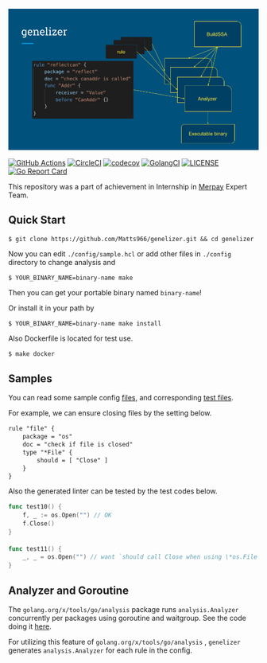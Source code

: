 ![genelizer](genelizer.png)

[![GitHub Actions][github-actions-badge]][github-actions]
[![CircleCI][circleci-badge]][circleci]
[![codecov][codecov-badge]][codecov]
[![GolangCI][golangci-badge]][golangci]
[![LICENSE][license-badge]][license]
[![Go Report Card][go-report-card-badge]][go-report-card]

This repository was a part of achievement in Internship in [Merpay](https://merpay.com) Expert Team.

## Quick Start

```
$ git clone https://github.com/Matts966/genelizer.git && cd genelizer
```

Now you can edit `./config/sample.hcl` or add other files in `./config` directory to change analysis and

```
$ YOUR_BINARY_NAME=binary-name make
```

Then you can get your portable binary named `binary-name`!

Or install it in your path by

```
$ YOUR_BINARY_NAME=binary-name make install
```

Also Dockerfile is located for test use.

```
$ make docker
```

## Samples

You can read some sample config [files](https://github.com/Matts966/genelizer/tree/master/config), and corresponding [test files](https://github.com/Matts966/genelizer/tree/master/generator/testdata/src).

For example, we can ensure closing files by the setting below.

```hcl
rule "file" {
    package = "os"
    doc = "check if file is closed"
    type "*File" {
        should = [ "Close" ]
    }
}
```

Also the generated linter can be tested by the test codes below.

```go
func test10() {
	f, _ := os.Open("") // OK
	f.Close()
}

func test11() {
	_, _ = os.Open("") // want `should call Close when using \*os.File`
}
```


## Analyzer and Goroutine

The `golang.org/x/tools/go/analysis` package runs `analysis.Analyzer` concurrently per packages using goroutine and waitgroup.
See the code doing it [here](https://github.com/golang/tools/blob/be0da057c5e3c2df569a2c25cd280149b7d7e7d0/go/analysis/internal/checker/checker.go#L201).

For utilizing this feature of `golang.org/x/tools/go/analysis` , `genelizer` generates `analysis.Analyzer` for each rule in the config.

[github-actions]: https://github.com/Matts966/genelizer/actions
[github-actions-badge]: https://github.com/Matts966/genelizer/workflows/Go/badge.svg
[circleci]: https://circleci.com/gh/Matts966/genelizer
[circleci-badge]: https://circleci.com/gh/Matts966/genelizer.svg?style=svg
[codecov]: https://codecov.io/gh/Matts966/genelizer
[codecov-badge]: https://codecov.io/gh/Matts966/genelizer/branch/master/graph/badge.svg
[golangci]: https://golangci.com/r/github.com/Matts966/genelizer
[golangci-badge]: https://golangci.com/badges/github.com/Matts966/genelizer.svg
[license-badge]: https://img.shields.io/badge/License-MIT-yellow.svg
[license]: https://opensource.org/licenses/MIT
[go-report-card]: https://goreportcard.com/report/github.com/Matts966/genelizer
[go-report-card-badge]: https://goreportcard.com/badge/github.com/Matts966/genelizer
